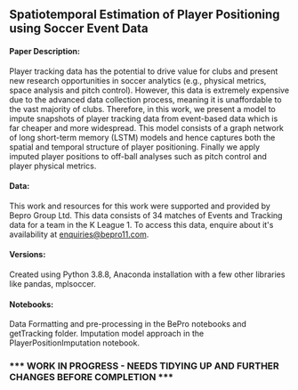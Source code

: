 ## Spatiotemporal Estimation of Player Positioning using Soccer Event Data

#### Paper Description: 
Player tracking data has the potential to drive value for clubs and present new research opportunities in soccer analytics (e.g., physical metrics, space analysis and pitch control). However, this data is extremely expensive due to the advanced data collection process, meaning it is unaffordable to the vast majority of clubs. Therefore, in this work, we present a model to impute snapshots of player tracking data from event-based data which is far cheaper and more widespread. This model consists of a graph network of long short-term memory (LSTM) models and hence captures both the spatial and temporal structure of player positioning. Finally we apply imputed player positions to off-ball analyses such as pitch control and player physical metrics.

#### Data: 
This work and resources for this work were supported and provided by Bepro Group Ltd. This data consists of 34 matches of Events and Tracking data for a team in the K League 1. To access this data, enquire about it's availability at enquiries@bepro11.com.

#### Versions: 
Created using Python 3.8.8, Anaconda installation with a few other libraries like pandas, mplsoccer.

#### Notebooks: 
Data Formatting and pre-processing in the BePro notebooks and getTracking folder. Imputation model approach in the PlayerPositionImputation notebook.

### *** WORK IN PROGRESS - NEEDS TIDYING UP AND FURTHER CHANGES BEFORE COMPLETION ***
